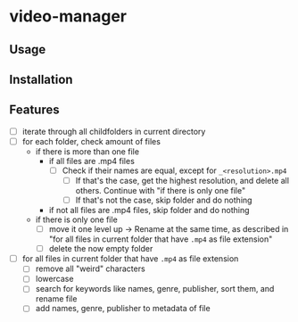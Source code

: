 # video-manager

## Usage

## Installation

## Features

- [ ] iterate through all childfolders in current directory
- [ ] for each folder, check amount of files
  - if there is more than one file
    - if all files are .mp4 files
      - [ ] Check if their names are equal, except for `_<resolution>.mp4`
        - [ ] If that's the case, get the highest resolution, and delete all others. Continue with "if there is only one file"
        - [ ] If that's not the case, skip folder and do nothing
    - if not all files are .mp4 files, skip folder and do nothing
  - if there is only one file
    - [ ] move it one level up -> Rename at the same time, as described in "for all files in current folder that have `.mp4` as file extension"
    - [ ] delete the now empty folder
- [ ] for all files in current folder that have `.mp4` as file extension
  - [ ] remove all "weird" characters
  - [ ] lowercase
  - [ ] search for keywords like names, genre, publisher, sort them, and rename file
  - [ ] add names, genre, publisher to metadata of file
